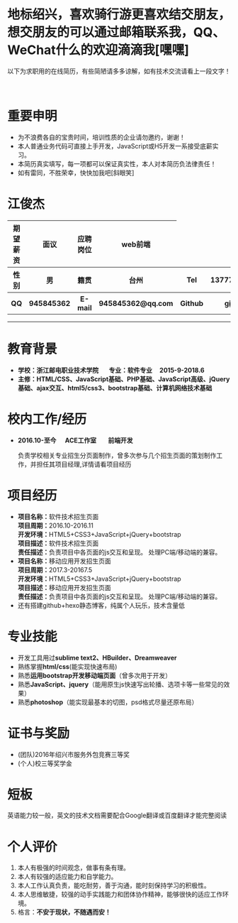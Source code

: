 <h1>地标绍兴，喜欢骑行游更喜欢结交朋友，想交朋友的可以通过邮箱联系我，QQ、WeChat什么的欢迎滴滴我[嘿嘿]</h1>
<p>以下为求职用的在线简历，有些简陋请多多谅解，如有技术交流请看上一段文字！</p></br>
<h1>重要申明</h1>
<ul>
<li>为不浪费各自的宝贵时间，培训性质的企业请勿邀约，谢谢！</li>
<li>本人普通业务代码可直接上手开发，JavaScript或H5开发一系接受底薪实习。</li>
<li>本简历真实填写，每一项都可以保证真实性，本人对本简历负法律责任！</li>
<li>如有雷同，不胜荣幸，快快加我吧[斜眼笑]</li>
</ul>
<h1>江俊杰</h1>
<table>
<thead>
<tr>
<th align="center"><strong>期望薪资</strong></th>
<th align="center">面议</th>
<th align="center"><strong>应聘岗位</strong></th>
<th align="center">web前端</th>
</tr>
</thead>
<tbody>
<tr>
<th align="center"><strong>性别</strong></th>
				<th align="center">男</th>
				<th align="center"><strong>籍贯</strong></th>
				<th align="center">台州</th>
				<th align="center">Tel</th>
				<th align="center">1377768****</th>
			</tr>
			<tr>
				<th align="center"><strong>QQ</strong></th>
				<th align="center">945845362</th>
				<th align="center"><strong>E-mail</strong></th>
				<th align="center">945845362@qq.com</th>
				<th align="center">Github</th>
				<th align="center"><a href="//github.com/hyyqcweb">github</a></th>
</tr>
</tbody>
</table>
<hr />
<h1>教育背景</h1>
<ul id="list">
<li><strong>学校：浙江邮电职业技术学院        专业：软件专业      2015-9-2018.6</strong></li>
<li><strong>主修：HTML/CSS、JavaScript基础、PHP基础、JavaScript高级、jQuery基础、ajax交互、html5/css3、bootstrap基础、计算机网络技术基础</strong></li>
</ul>
<h1>校内工作/经历</h1>
<ul>
<li>
<strong>2016.10-至今       ACE工作室        前端开发</strong><br>
<p>负责学校相关专业招生分页面制作，曾多次参与几个招生页面的策划制作工作，并担任其项目经理,详情请看项目经历</p>
</li>
</ul>
<h1>项目经历</h1>
<ul>
<li>
<strong>项目名称：</strong>软件技术招生页面<br>
<strong>项目周期：</strong>2016.10-2016.11<br>
<strong>开发环境：</strong>HTML5+CSS3+JavaScript+jQuery+bootstrap<br>
<strong>项目描述：</strong>软件技术招生页面<br>
<strong>责任描述：</strong>负责项目中各页面的js交互和呈现。
		 处理PC端/移动端的兼容。
</li>
<li>
<strong>项目名称：</strong>移动应用开发招生页面<br>
<strong>项目周期：</strong>2017.3-20167.5<br>
<strong>开发环境：</strong>HTML5+CSS3+JavaScript+jQuery+bootstrap<br>
<strong>项目描述：</strong>移动应用开发招生页面<br>
<strong>责任描述：</strong>负责项目中各页面的js交互和呈现。
		 处理PC端/移动端的兼容。
</li>
<li>还有搭建github+hexo静态博客，纯属个人玩乐，技术含量低</li>
</ul>
<h1>专业技能</h1>
<ul>
<li>开发工具用过<strong>sublime text2、HBuilder、Dreamweaver</strong></li>
<li>熟练掌握<strong>html/css</strong>(能实现快速布局)</li>
<li>熟悉<strong>运用bootstrap开发移动端页面</strong>（曾多次用于开发）</li>
<li>熟悉<strong>JavaScript、jquery</strong>（能用原生js快速写出轮播、选项卡等一些常见的效果）</li>
<li>熟悉<strong>photoshop</strong>（能实现最基本的切图，psd格式尽量还原布局）</ul>
<h1>证书与奖励</h1>
<ul>
<li>(团队)2016年绍兴市服务外包竞赛三等奖</li>
<li>(个人)校三等奖学金</ul>
<h1>短板</h1>
<p>英语能力较一般，英文的技术文档需要配合Google翻译或百度翻译才能完整阅读</p>
<h1>个人评价</h1>
<ol>
<li>本人有极强的时间观念，做事有条有理。</li>
<li>本人有较强的适应能力和自学能力。</li>
<li>本人工作认真负责，能吃耐劳，善于沟通，能时刻保持学习的积极性。</li>
<li>本人思维敏捷，较强的动手实践能力和团体协作精神，能够很快的适应工作环境。</li>
<li>格言：<strong>不安于现状，不随遇而安！</strong>
</ol>








